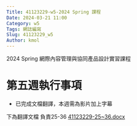 ```yaml
---
Title: 41123229-w5-2024 Spring 課程
Date: 2024-03-21 11:00
Category: w5
Tags: 網誌編寫
Slug: 41123229_w5
Author: kmol
---
```


2024 Spring 網際內容管理與協同產品設計實習課程

<!-- PELICAN_END_SUMMARY -->

# 第五週執行事項
- 已完成文檔翻譯，本週需為影片加上字幕

下為翻譯文檔 負責25-36
[41123229-25~36.docx](https://github.com/Zkamsmsmdmdm/cd2024/files/14686757/41123229-25.36.docx)
